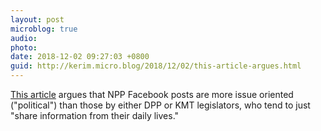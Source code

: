 ```yaml
---
layout: post
microblog: true
audio: 
photo: 
date: 2018-12-02 09:27:03 +0800
guid: http://kerim.micro.blog/2018/12/02/this-article-argues.html
---
```

[This article](https://www.worldscientific.com/doi/abs/10.1142/S1013251118400052) argues that NPP Facebook posts are more issue oriented ("political") than those by either DPP or KMT legislators, who tend to just "share information from their daily lives." 

